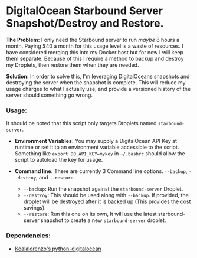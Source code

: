 # DigitalOcean Starbound Server Snapshot/Destroy and Restore.

**The Problem:**
I only need the Starbound server to run *maybe* 8 hours a month. Paying $40 a month for 
this usage level is a waste of resources. I have considered merging this into my Docker host but for now
I will keep them separate. Because of this I require a method to backup and destroy my Droplets, then 
restore them when they are needed.

**Solution:**
In order to solve this, I'm leveraging DigitalOceans snapshots and destroying the server when the snapshot
is complete. This will reduce my usage charges to what I actually use, and provide a versioned history 
of the server should something go wrong.


### Usage:

It should be noted that this script only targets Droplets named `starbound-server`.

* **Environment Variables:**
  You may supply a DigitalOcean API Key at runtime or set it to an environment variable accessible to the script.
  Something like `export DO_API_KEY=mykey` in `~/.bashrc` should allow the script to autoload the key for usage.

* **Command line:**
  There are currently 3 Command line options. `--backup`, `--destroy`, and `--restore`.
  * `--backup`: Run the snapshot against the `starbound-server` Droplet.
  * `--destroy`: This should be used along with `--backup`. If provided, 
    the droplet will be destroyed after it is backed up (This provides the cost savings).
  * `--restore`: Run this one on its own, It will use the latest starbound-server snapshot to 
      create a new `starbound-server` droplet.


### Dependencies:
  * [Koalalorenzo's python-digitalocean](https://github.com/koalalorenzo/python-digitalocean)